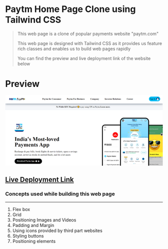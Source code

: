 # Paytm Home Page Clone using Tailwind CSS

> This web page is a clone of popular payments website "paytm.com"
>
> This web page is designed with Tailwind CSS as it provides us feature rich classes and enables us to build web pages rapidly
>
> You can find the preview and live deployment link of the website below

# Preview

![Preview Image](./assets/paytm_preview.png)

## [Live Deployment Link](https://paytm-home-page-raj.netlify.app/)

### Concepts used while building this web page

<hr>

1. Flex box
2. Grid
3. Positioning Images and Videos
4. Padding and Margin
5. Using icons provided by third part websites
6. Styling buttons
7. Positioning elements
